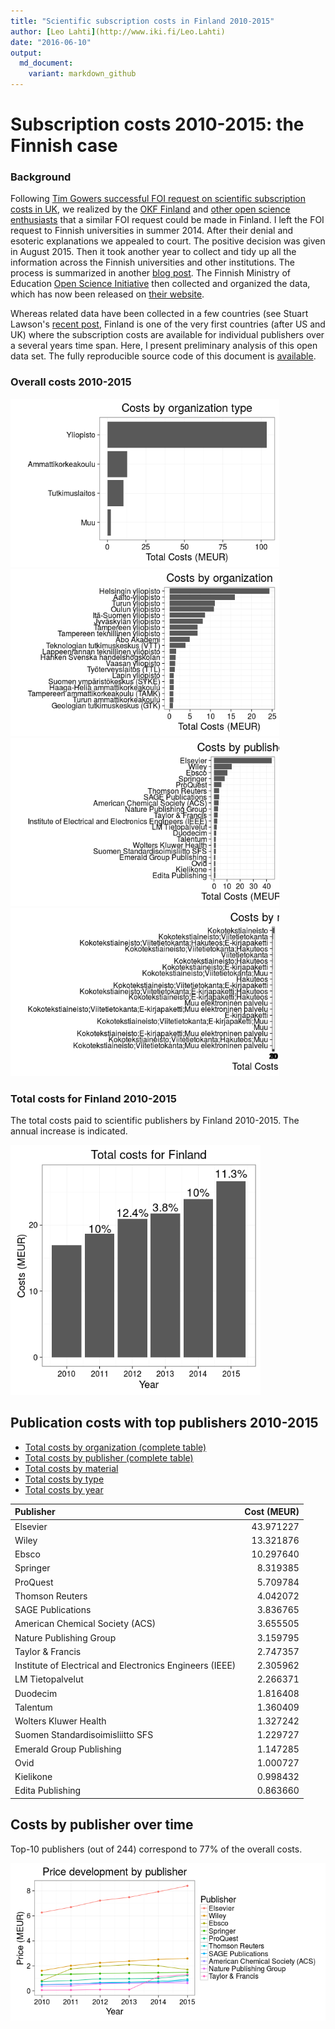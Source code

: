 ```yaml
---
title: "Scientific subscription costs in Finland 2010-2015"
author: [Leo Lahti](http://www.iki.fi/Leo.Lahti)
date: "2016-06-10"
output: 
  md_document:
    variant: markdown_github
---
```

<!--
  %\VignetteEngine{knitr::rmarkdown}
  %\VignetteIndexEntry{microbiome tutorial}
  %\usepackage[utf8]{inputenc}
-->




Subscription costs 2010-2015: the Finnish case
===========

### Background

Following [Tim Gowers successful FOI request on scientific
subscription costs in
UK](http://gowers.wordpress.com/2014/04/24/elsevier-journals-some-facts/),
we realized by the [OKF Finland](http://fi.okfn.org/wg/openscience/)
and [other open science
enthusiasts](https://www.facebook.com/groups/241398182642057/permalink/411482855633588)
that a similar FOI request could be made in Finland. I left the FOI
request to Finnish universities in summer 2014. After their denial and
esoteric explanations we appealed to court. The positive decision was
given in August 2015. Then it took another year to collect and tidy up
all the information across the Finnish universities and other
institutions. The process is summarized in another [blog post](). The
Finnish Ministry of Education [Open Science
Initiative](http://openscience.fi) then collected and organized the
data, which has now been released on [their website]().

Whereas related data have been collected in a few countries (see
Stuart Lawson's [recent
post](http://stuartlawson.org/2016/06/publicly-available-data-on-international-journal-subscription-costs),
Finland is one of the very first countries (after US and UK) where the
subscription costs are available for individual publishers over a
several years time span. Here, I present preliminary analysis of this
open data set. The fully reproducible source code of this document is
[available](https://github.com/antagomir/temp/blob/master/20160610/foi.Rmd).



### Overall costs 2010-2015

<img src="figure/foi-totalcosts-1.png" title="plot of chunk foi-totalcosts" alt="plot of chunk foi-totalcosts" width="430px" /><img src="figure/foi-totalcosts-2.png" title="plot of chunk foi-totalcosts" alt="plot of chunk foi-totalcosts" width="430px" /><img src="figure/foi-totalcosts-3.png" title="plot of chunk foi-totalcosts" alt="plot of chunk foi-totalcosts" width="430px" /><img src="figure/foi-totalcosts-4.png" title="plot of chunk foi-totalcosts" alt="plot of chunk foi-totalcosts" width="430px" />

### Total costs for Finland 2010-2015

The total costs paid to scientific publishers by Finland 2010-2015. The annual increase is indicated.

<img src="figure/foi-timeline-1.png" title="plot of chunk foi-timeline" alt="plot of chunk foi-timeline" width="400px" />


## Publication costs with top publishers 2010-2015

 * [Total costs by organization (complete table)](table/cost_by_organization.csv)
 * [Total costs by publisher (complete table)](table/cost_by_publisher.csv)
 * [Total costs by material](table/cost_by_material.csv)
 * [Total costs by type](table/cost_by_type.csv)
 * [Total costs by year](table/cost_by_year.csv)   


|Publisher                                                | Cost (MEUR)|
|:--------------------------------------------------------|-----------:|
|Elsevier                                                 |   43.971227|
|Wiley                                                    |   13.321876|
|Ebsco                                                    |   10.297640|
|Springer                                                 |    8.319385|
|ProQuest                                                 |    5.709784|
|Thomson Reuters                                          |    4.042072|
|SAGE Publications                                        |    3.836765|
|American Chemical Society (ACS)                          |    3.655505|
|Nature Publishing Group                                  |    3.159795|
|Taylor & Francis                                         |    2.747357|
|Institute of Electrical and Electronics Engineers (IEEE) |    2.305962|
|LM Tietopalvelut                                         |    2.266371|
|Duodecim                                                 |    1.816408|
|Talentum                                                 |    1.360409|
|Wolters Kluwer Health                                    |    1.327242|
|Suomen Standardisoimisliitto SFS                         |    1.229727|
|Emerald Group Publishing                                 |    1.147285|
|Ovid                                                     |    1.000727|
|Kielikone                                                |    0.998432|
|Edita Publishing                                         |    0.863660|


## Costs by publisher over time

Top-10 publishers (out of 244) correspond to 77% of the overall costs.

![plot of chunk foi-timebypublisher](figure/foi-timebypublisher-1.png)


